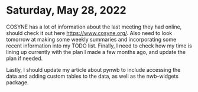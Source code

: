 # Saturday, May 28, 2022

COSYNE has a lot of information about the last meeting they had online, should check it out here https://www.cosyne.org/.
Also need to look tomorrow at making some weekly summaries and incorporating some recent information into my TODO list.
Finally, I need to check how my time is lining up currently with the plan I made a few months ago, and update the plan if needed.

Lastly, I should update my article about pynwb to include accessing the data and adding custom tables to the data, as well as the nwb-widgets package.
